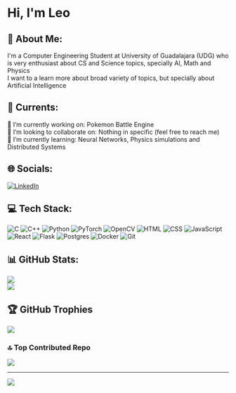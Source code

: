 # Hi, I'm Leo
## 💫 About Me: 
I'm a Computer Engineering Student at University of Guadalajara (UDG) who is very enthusiast about CS and Science topics, specially AI, Math and Physics <br>
I want to a learn more about broad variety of topics, but specially about Artificial Intelligence

## 💫 Currents:
🔭 I’m currently working on: Pokemon Battle Engine<br>
👯 I’m looking to collaborate on: Nothing in specific (feel free to reach me)<br>
🌱 I’m currently learning: Neural Networks, Physics simulations and Distributed Systems <br>


## 🌐 Socials:
[![LinkedIn](https://img.shields.io/badge/LinkedIn-%230077B5.svg?logo=linkedin&logoColor=white)](https://linkedin.com/in/www.linkedin.com/in/leonardo-octavio-perez-de-la-torre-164a6b23b) 

## 💻 Tech Stack:
![C](https://img.shields.io/badge/c-%2300599C.svg?style=flat&logo=c&logoColor=white) 
![C++](https://img.shields.io/badge/c%2B%2B-%2300599C.svg?style=flat&logo=c%2B%2B&logoColor=white) 
![Python](https://img.shields.io/badge/python-3670A0?style=flat&logo=python&logoColor=ffdd54) 
![PyTorch](https://img.shields.io/badge/PyTorch-%23EE4C2C.svg?style=flat&logo=pytorch&logoColor=white) 
![OpenCV](https://img.shields.io/badge/OpenCV-%230039A1.svg?style=flat&logo=opencv&logoColor=white) 
![HTML](https://img.shields.io/badge/HTML-%23E34F26.svg?style=flat&logo=html5&logoColor=white) 
![CSS](https://img.shields.io/badge/CSS-%231572B6.svg?style=flat&logo=css3&logoColor=white) 
![JavaScript](https://img.shields.io/badge/JavaScript-%23F7DF1C.svg?style=flat&logo=javascript&logoColor=black) 
![React](https://img.shields.io/badge/React-%2361DAFB.svg?style=flat&logo=react&logoColor=black) 
![Flask](https://img.shields.io/badge/Flask-%23000?style=flat&logo=flask&logoColor=white)
![Postgres](https://img.shields.io/badge/PostgreSQL-%23347B92.svg?style=flat&logo=postgresql&logoColor=white) 
![Docker](https://img.shields.io/badge/Docker-%232496ED.svg?style=flat&logo=docker&logoColor=white) 
![Git](https://img.shields.io/badge/Git-%23F05032.svg?style=flat&logo=git&logoColor=white)
## 📊 GitHub Stats:
![](https://github-readme-stats.vercel.app/api?username=Ldltorre14&theme=radical&hide_border=false&include_all_commits=false&count_private=true)<br/>
![](https://github-readme-streak-stats.herokuapp.com/?user=Ldltorre14&theme=radical&hide_border=false)<br/>

## 🏆 GitHub Trophies
![](https://github-profile-trophy.vercel.app/?username=Ldltorre14&theme=dracula&no-frame=false&no-bg=false&margin-w=4)

### 🔝 Top Contributed Repo
![](https://github-contributor-stats.vercel.app/api?username=Ldltorre14&limit=5&theme=dracula&combine_all_yearly_contributions=true)

---
[![](https://visitcount.itsvg.in/api?id=Ldltorre14&icon=2&color=0)](https://visitcount.itsvg.in)

<!-- Proudly created with GPRM ( https://gprm.itsvg.in ) -->
